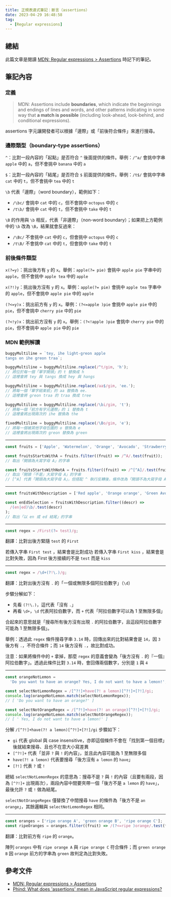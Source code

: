 ```yaml
---
title: 正規表達式筆記：斷言（assertions）
date: 2023-04-29 16:48:58
tag:
  - [Regular expressions]
---
```


## 總結

此篇文章是閱讀 [MDN: Regular expressions > Assertions](https://developer.mozilla.org/en-US/docs/Web/JavaScript/Guide/Regular_expressions/Assertions) 時記下的筆記。

## 筆記內容

### 定義

> MDN: Assertions include **boundaries**, which indicate the beginnings and endings of lines and words, and other patterns indicating in some way that **a match is possible** (including look-ahead, look-behind, and conditional expressions).

assertions 字元讓開發者可以根據「邊際」或「前後符合條件」來進行搜尋。

### 邊際類型（boundary-type assertions）

`^`：比對一段內容的「起點」是否符合 `^` 後面提供的條件。舉例：`/^a/` 會挑中字串 `apple` 中的 `a`，但不會挑中 `banana` 中的 `a`

`$`：比對一段內容的「結尾」是否符合 `$` 前面提供的條件。舉例：`/t$/` 會挑中字串 `cat` 中的 `t`，但不會挑中 `tea` 中的 `t`

`\b` 代表「邊際」（word boundary），範例如下：

- `/\bc/` 會挑中 `cat` 中的 `c`，但不會挑中 `octopus` 中的 `c`
- `/t\b/` 會挑中 `cat` 中的 `t`，但不會挑中 `take` 中的 `t`

`\B` 的作用與 `\b` 相反，代表「非邊際」（non-word boundary）；如果把上方範例中的 `\b` 改為 `\B`，結果就會反過來：

- `/\Bc/` 不會挑中 `cat` 中的 `c`，但會挑中 `octopus` 中的 `c`
- `/t\B/` 不會挑中 `cat` 中的 `t`，但會挑中 `take` 中的 `t`

### 前後條件類型

`x(?=y)`：挑出後方有 `y` 的 `x`。舉例：`apple(?= pie)` 會挑中 `apple pie` 字串中的 `apple`，但不會挑中 `apple tea` 中的 `apple`

`x(?!)y`：挑出後方沒有 `y` 的 `x`。舉例：`apple(?= pie)` 會挑中 `apple tea` 字串中的 `apple`，但不會挑中 `apple pie` 中的 `apple`

`(?<=y)x`：挑出前方有 `y` 的 `x`。舉例：`(?<=apple )pie` 會挑中 `apple pie` 中的 `pie`，但不會挑中 `cherry pie` 中的 `pie`

`(?<!y)x`：挑出前方沒有 `y` 的 `x`。舉例：`(?<!apple )pie` 會挑中 `cherry pie` 中的 `pie`，但不會挑中 `apple pie` 中的 `pie`

### MDN 範例解讀

```ts
buggyMultiline = `tey, ihe light-greon apple
tangs on ihe greon traa`;

buggyMultiline = buggyMultiline.replace(/^t/gim, 'h');
// 將位於每一個「單字開頭」的 t 替換成 h
// 這裡會將 tey 與 tangs 換成 hey 與 hangs

buggyMultiline = buggyMultiline.replace(/aa$/gim, 'ee.');
// 將每一個「單字結束前」的 aa 替換為 ee.
// 這裡會將 greon traa 的 traa 換成 tree

buggyMultiline = buggyMultiline.replace(/\bi/gim, 't');
// 將每一個「前方有字元邊際」的 i 替換為 t
// 這裡會將出現兩次的 ihe 替換為 the

fixedMultiline = buggyMultiline.replace(/\Bo/gim, 'e');
// 將每一個被其他字母包圍的 o 替換為 e
// 這裡會將出現兩次的 greon 替換為 green
```

---

```ts
const fruits = ['Apple', 'Watermelon', 'Orange', 'Avocado', 'Strawberry'];

const fruitsStartsWithA = fruits.filter((fruit) => /^A/.test(fruit));
// 取出「開頭為大寫字母 A」的字串

const fruitsStartsWithNotA = fruits.filter((fruit) => /^[^A]/.test(fruit));
// 取出「開頭『不是』大寫字母 A」的字串
// [^A] 代表「開頭為大寫字母 A」，但搭配 ^ 執行反轉後，條件改為「開頭不為大寫字母 A」
```

---

```ts
const fruitsWithDescription = ['Red apple', 'Orange orange', 'Green Avocado'];

const enEdSelection = fruitsWithDescription.filter((descr) =>
  /(en|ed)\b/.test(descr)
);
// 取出「以 en 或 ed 結尾」的字串
```

---

```ts
const regex = /First(?= test)/g;
```

翻譯：比對出後方緊隨 `test` 的 `First`

若傳入字串 `First test` ，結果會是比對成功
若傳入字串 `First kiss` ，結果會是比對失敗，因為 First 後方接續的不是 `test` 而是 `kiss`

---

```ts
const regex = /\d+(?!\.)/g;
```

翻譯：比對出後方沒有 `.` 的「一個或無限多個阿拉伯數字」（`\d`）

步驟分解如下：

- 先看 `(?!\.)`，這代表「沒有 `.`」
- 再看 `\d+`，`\d` 代表阿拉伯數字，而 `+` 代表「阿拉伯數字可以為 1 至無限多個」

合起來的意思就是「搜尋所有後方沒有出現 `.` 的阿拉伯數字，且這段阿拉伯數字可能為 1 至無限多個」。

舉例：透過此 `regex` 條件搜尋字串 `3.14` 時，回傳出來的比對結果會是 `14`，因 `3` 後方有 `.`，不符合條件；而 `14` 後方沒有 `.`，故比對成功。

注意：如果將條件中的 `+` 拿掉，那麼 `regex` 的意義會變為「後方沒有 `.` 的『一個』阿拉伯數字」。透過此條件比對 `3.14` 時，會回傳兩個數字，分別是 `1` 與 `4`

---

```ts
const orangeNotLemon =
  'Do you want to have an orange? Yes, I do not want to have a lemon!';

const selectNotLemonRegex = /[^?!]+have(?! a lemon)[^?!]+[?!]/gi;
console.log(orangeNotLemon.match(selectNotLemonRegex));
// [ 'Do you want to have an orange?' ]

const selectNotOrangeRegex = /[^?!]+have(?! an orange)[^?!]+[?!]/gi;
console.log(orangeNotLemon.match(selectNotOrangeRegex));
// [ ' Yes, I do not want to have a lemon!' ]
```

分解 `/[^?!]+have(?! a lemon)[^?!]+[?!]/gi` 步驟如下：

- `gi` 代表 global 與 case insensitive，亦即這個條件不會在「找到第一個目標」後就結束搜尋、且也不在意大小寫差異
- `[^?!]+` 代表「並非 `?` 與 `!` 的內容」，並且此內容可能為 1 至無限多個
- `have(?! a lemon)` 代表要搜尋「後方沒有 `a lemon` 的 `have`」
- `[?!]` 代表 `?` 或 `!`

總結 `selectNotLemonRegex` 的意思為：搜尋不是 `?` 與 `!` 的內容（且要有兩段，因為 `[^?!]+` 出現兩次），兩段內容中間要夾帶一個「後方不是 `a lemon` 的 `have`」，最後允許 `?` 或 `!` 做為結尾。

`selectNotOrangeRegex` 僅替換了中間搜尋 `have` 的條件為「後方不是 `an orange`」，其餘邏輯與 `selectNotLemonRegex` 相同。

---

```ts
const oranges = ['ripe orange A', 'green orange B', 'ripe orange C'];
const ripeOranges = oranges.filter((fruit) => /(?<=ripe )orange/.test(fruit));
```

翻譯：比對前方有 `ripe` 的 `orange`。

陣列 `oranges` 中有 `ripe orange A` 與 `ripe orange C` 符合條件；而 `green orange B` 因 `orange` 前方的字串為 `green` 故判定為比對失敗。

## 參考文件

- [MDN: Regular expressions > Assertions](https://developer.mozilla.org/en-US/docs/Web/JavaScript/Guide/Regular_expressions/Assertions)
- [Phind: What does 'assertions' mean in JavaScript regular expressions?](https://www.phind.com/search?cache=5d897b17-2e84-4343-9f90-3ab6e8a83cbc)
